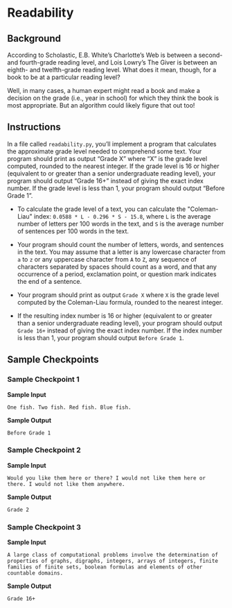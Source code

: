 # Readability

## Background

According to Scholastic, E.B. White’s Charlotte’s Web is between a second- and fourth-grade reading level, and Lois Lowry’s The Giver is between an eighth- and twelfth-grade reading level. What does it mean, though, for a book to be at a particular reading level?

Well, in many cases, a human expert might read a book and make a decision on the grade (i.e., year in school) for which they think the book is most appropriate. But an algorithm could likely figure that out too!

## Instructions

In a file called `readability.py`, you’ll implement a program that calculates the approximate grade level needed to comprehend some text. Your program should print as output “Grade X” where “X” is the grade level computed, rounded to the nearest integer. If the grade level is 16 or higher (equivalent to or greater than a senior undergraduate reading level), your program should output “Grade 16+” instead of giving the exact index number. If the grade level is less than 1, your program should output “Before Grade 1”.

* To calculate the grade level of a text, you can calculate the "Coleman-Liau" index: `0.0588 * L - 0.296 * S - 15.8`, where `L` is the average number of letters per 100 words in the text, and `S` is the average number of sentences per 100 words in the text.

* Your program should count the number of letters, words, and sentences in the text. You may assume that a letter is any lowercase character from `a` to `z` or any uppercase character from `A` to `Z`, any sequence of characters separated by spaces should count as a word, and that any occurrence of a period, exclamation point, or question mark indicates the end of a sentence.

* Your program should print as output `Grade X` where `X` is the grade level computed by the Coleman-Liau formula, rounded to the nearest integer.

* If the resulting index number is 16 or higher (equivalent to or greater than a senior undergraduate reading level), your program should output `Grade 16+` instead of giving the exact index number. If the index number is less than 1, your program should output `Before Grade 1`.

## Sample Checkpoints

### Sample Checkpoint 1

**Sample Input**

```
One fish. Two fish. Red fish. Blue fish.
```

**Sample Output**

```
Before Grade 1
```

### Sample Checkpoint 2

**Sample Input**

```
Would you like them here or there? I would not like them here or there. I would not like them anywhere.
```

**Sample Output**

```
Grade 2
```

### Sample Checkpoint 3

**Sample Input**

```
A large class of computational problems involve the determination of properties of graphs, digraphs, integers, arrays of integers, finite families of finite sets, boolean formulas and elements of other countable domains.
```

**Sample Output**

```
Grade 16+
```
